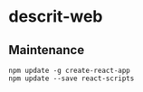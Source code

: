 # descrit-web

## Maintenance

```shell
npm update -g create-react-app
npm update --save react-scripts
```